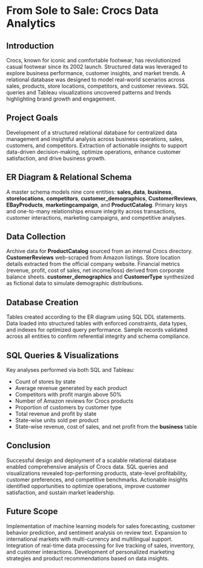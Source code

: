 # From Sole to Sale: Crocs Data Analytics

## Introduction  
Crocs, known for iconic and comfortable footwear, has revolutionized casual footwear since its 2002 launch. Structured data was leveraged to explore business performance, customer insights, and market trends. A relational database was designed to model real-world scenarios across sales, products, store locations, competitors, and customer reviews. SQL queries and Tableau visualizations uncovered patterns and trends highlighting brand growth and engagement.

## Project Goals  
Development of a structured relational database for centralized data management and insightful analysis across business operations, sales, customers, and competitors. Extraction of actionable insights to support data-driven decision-making, optimize operations, enhance customer satisfaction, and drive business growth. 

## ER Diagram & Relational Schema  
A master schema models nine core entities: **sales_data**, **business**, **storelocations**, **competitors**, **customer_demographics**, **CustomerReviews**, **EBayProducts**, **marketingcampaign**, and **ProductCatalog**. Primary keys and one-to-many relationships ensure integrity across transactions, customer interactions, marketing campaigns, and competitive analyses.

## Data Collection  
Archive data for **ProductCatalog** sourced from an internal Crocs directory. **CustomerReviews** web-scraped from Amazon listings. Store location details extracted from the official company website. Financial metrics (revenue, profit, cost of sales, net income/loss) derived from corporate balance sheets. **customer_demographics** and **CustomerType** synthesized as fictional data to simulate demographic distributions. 

## Database Creation  
Tables created according to the ER diagram using SQL DDL statements. Data loaded into structured tables with enforced constraints, data types, and indexes for optimized query performance. Sample records validated across all entities to confirm referential integrity and schema compliance. 

## SQL Queries & Visualizations  
Key analyses performed via both SQL and Tableau:  
- Count of stores by state  
- Average revenue generated by each product  
- Competitors with profit margin above 50%  
- Number of Amazon reviews for Crocs products  
- Proportion of customers by customer type  
- Total revenue and profit by state  
- State-wise units sold per product  
- State-wise revenue, cost of sales, and net profit from the **business** table
  
## Conclusion  
Successful design and deployment of a scalable relational database enabled comprehensive analysis of Crocs data. SQL queries and visualizations revealed top-performing products, state-level profitability, customer preferences, and competitive benchmarks. Actionable insights identified opportunities to optimize operations, improve customer satisfaction, and sustain market leadership. 

## Future Scope  
Implementation of machine learning models for sales forecasting, customer behavior prediction, and sentiment analysis on review text. Expansion to international markets with multi-currency and multilingual support. Integration of real-time data processing for live tracking of sales, inventory, and customer interactions. Development of personalized marketing strategies and product recommendations based on data insights. 
